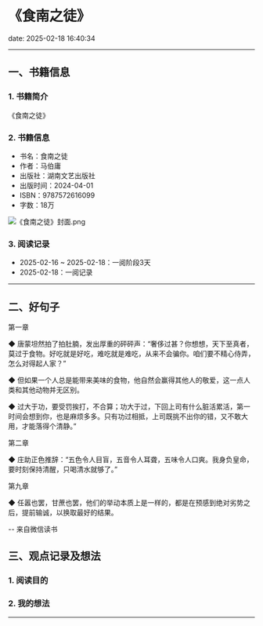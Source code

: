 # 《食南之徒》
date: 2025-02-18 16:40:34

---

## 一、书籍信息

### 1. 书籍简介

《食南之徒》

### 2. 书籍信息

- 书名：食南之徒
- 作者：马伯庸
- 出版社：湖南文艺出版社
- 出版时间：2024-04-01
- ISBN：9787572616099
- 字数：18万

![《食南之徒》封面.png](https://s21.ax1x.com/2025/02/14/pEKFqSA.png)

### 3. 阅读记录

- 2025-02-16 ~ 2025-02-18：一阅阶段3天
- 2025-02-18：一阅记录

---

## 二、好句子

第一章

◆ 唐蒙坦然拍了拍肚腩，发出厚重的砰砰声：“奢侈过甚？你想想，天下至真者，莫过于食物。好吃就是好吃，难吃就是难吃，从来不会骗你。咱们要不精心侍弄，怎么对得起人家？”

◆ 但如果一个人总是能带来美味的食物，他自然会赢得其他人的敬爱，这一点人类和其他动物并无区别。

◆ 过大于功，要受罚挨打，不合算；功大于过，下回上司有什么脏活累活，第一时间会想到你，也是麻烦多多。只有功过相抵，上司既挑不出你的错，又不敢大用，才能落得个清静。”


第二章

◆ 庄助正色推辞：“五色令人目盲，五音令人耳聋，五味令人口爽。我身负皇命，要时刻保持清醒，只喝清水就够了。”


第九章

◆ 任嚣也罢，甘蔗也罢，他们的举动本质上是一样的，都是在预感到绝对劣势之后，提前输诚，以换取最好的结果。

-- 来自微信读书


## 三、观点记录及想法

### 1. 阅读目的


### 2. 我的想法 

---

